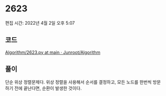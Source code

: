 # 2623

편집 시간: 2022년 4월 2일 오후 5:07

## 코드

[Algorithm/2623.py at main · Junroot/Algorithm](https://github.com/Junroot/Algorithm/blob/main/baekjoon/2623.py)

## 풀이

단순 위상 정렬문제다. 위상 정렬을 사용해서 순서를 결정하고, 모든 노드를 한번씩 방문하기 전에 끝난다면, 순환이 발생한 것이다.
